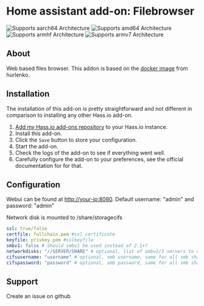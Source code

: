 # Home assistant add-on: Filebrowser
![Supports aarch64 Architecture][aarch64-shield] ![Supports amd64 Architecture][amd64-shield] ![Supports armhf Architecture][armhf-shield] ![Supports armv7 Architecture][armv7-shield]

## About

Web based files browser. 
This addon is based on the [docker image](https://hub.docker.com/r/hurlenko/filebrowser) from hurlenko.

## Installation

The installation of this add-on is pretty straightforward and not different in
comparison to installing any other Hass.io add-on.

1. [Add my Hass.io add-ons repository][repository] to your Hass.io instance.
1. Install this add-on.
1. Click the `Save` button to store your configuration.
1. Start the add-on.
1. Check the logs of the add-on to see if everything went well.
1. Carefully configure the add-on to your preferences, see the official documentation for for that.

## Configuration
Webui can be found at <http://your-ip:8080>.
Default username: "admin" and password: "admin"

Network disk is mounted to /share/storagecifs

```yaml
ssl: true/false
certfile: fullchain.pem #ssl certificate
keyfile: privkey.pem #sslkeyfile
smbv1: false # Should smbv1 be used instead of 2.1+?
networkdisks: "//SERVER/SHARE" # optional, list of smbv2/3 servers to mount, separated by commas
cifsusername: "username" # optional, smb username, same for all smb shares
cifspassword: "password" # optional, smb password, same for all smb shares)
```

## Support
Create an issue on github

[repository]: https://github.com/alexbelgium/hassio-addons
[aarch64-shield]: https://img.shields.io/badge/aarch64-yes-green.svg
[amd64-shield]: https://img.shields.io/badge/amd64-yes-green.svg
[armhf-shield]: https://img.shields.io/badge/armhf-yes-green.svg
[armv7-shield]: https://img.shields.io/badge/armv7-yes-green.svg
